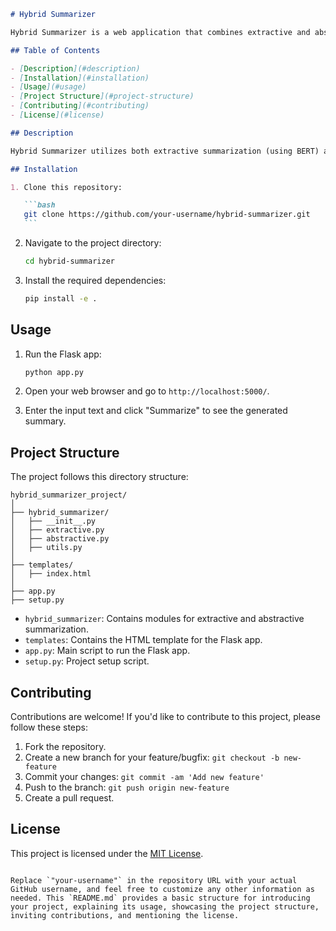 ````markdown
# Hybrid Summarizer

Hybrid Summarizer is a web application that combines extractive and abstractive summarization techniques to generate concise summaries of input text.

## Table of Contents

- [Description](#description)
- [Installation](#installation)
- [Usage](#usage)
- [Project Structure](#project-structure)
- [Contributing](#contributing)
- [License](#license)

## Description

Hybrid Summarizer utilizes both extractive summarization (using BERT) and abstractive summarization (using Pegasus and BART) to create summaries that capture key information from input text. The summaries are then combined and pruned using cosine similarity to produce a refined summary.

## Installation

1. Clone this repository:

   ```bash
   git clone https://github.com/your-username/hybrid-summarizer.git
   ```
````

2. Navigate to the project directory:

   ```bash
   cd hybrid-summarizer
   ```

3. Install the required dependencies:

   ```bash
   pip install -e .
   ```

## Usage

1. Run the Flask app:

   ```bash
   python app.py
   ```

2. Open your web browser and go to `http://localhost:5000/`.
3. Enter the input text and click "Summarize" to see the generated summary.

## Project Structure

The project follows this directory structure:

```
hybrid_summarizer_project/
│
├── hybrid_summarizer/
│   ├── __init__.py
│   ├── extractive.py
│   ├── abstractive.py
│   ├── utils.py
│
├── templates/
│   ├── index.html
│
├── app.py
├── setup.py
```

- `hybrid_summarizer`: Contains modules for extractive and abstractive summarization.
- `templates`: Contains the HTML template for the Flask app.
- `app.py`: Main script to run the Flask app.
- `setup.py`: Project setup script.

## Contributing

Contributions are welcome! If you'd like to contribute to this project, please follow these steps:

1. Fork the repository.
2. Create a new branch for your feature/bugfix: `git checkout -b new-feature`
3. Commit your changes: `git commit -am 'Add new feature'`
4. Push to the branch: `git push origin new-feature`
5. Create a pull request.

## License

This project is licensed under the [MIT License](LICENSE).

```

Replace `"your-username"` in the repository URL with your actual GitHub username, and feel free to customize any other information as needed. This `README.md` provides a basic structure for introducing your project, explaining its usage, showcasing the project structure, inviting contributions, and mentioning the license.
```
